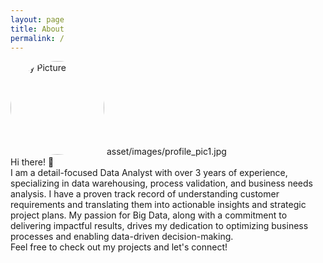 ```yaml
---
layout: page
title: About
permalink: /
---
```

<img src="{{ 'asset/images/profile_pic1.jpg' | relative_url }}" alt="My Picture" style="width:150px; height:auto; border-radius: 50%;">
asset/images/profile_pic1.jpg
<br>Hi there! 👋
<br>I am a detail-focused Data Analyst with over 3 years of experience, specializing in data warehousing, process validation, and business needs analysis. I have a proven track record of understanding customer requirements and translating them into actionable insights and strategic project plans. My passion for Big Data, along with a commitment to delivering impactful results, drives my dedication to optimizing business processes and enabling data-driven decision-making.
<br>Feel free to check out my projects and let's connect!
